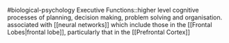 #biological-psychology 
Executive Functions::higher level cognitive processes of planning, decision making, problem solving and organisation. associated with [[neural networks]] which include those in the [[Frontal Lobes|frontal lobe]], particularly that in the [[Prefrontal Cortex]]